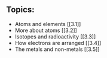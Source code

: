 ## Topics:
- Atoms and elements [[3.1]]
- More about atoms [[3.2]]
- Isotopes and radioactivity [[3.3]]
- How electrons are arranged [[3.4]]
- The metals and non-metals [[3.5]]